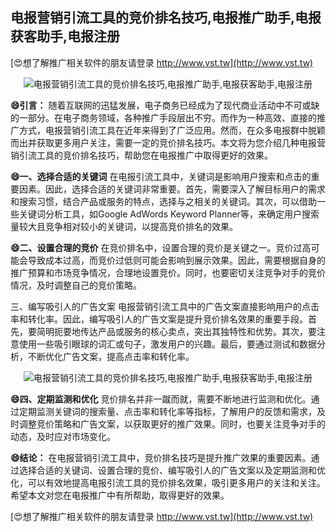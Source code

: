 ## **电报营销引流工具的竞价排名技巧,电报推广助手,电报获客助手,电报注册**

[😍想了解推广相关软件的朋友请登录 http://www.vst.tw](http://www.vst.tw)

 <center><img src="https://vst.tw/MP4/tuiguang/png/1.png" alt="电报营销引流工具的竞价排名技巧,电报推广助手,电报获客助手,电报注册"></center>

**😄引言：**
随着互联网的迅猛发展，电子商务已经成为了现代商业活动中不可或缺的一部分。在电子商务领域，各种推广手段层出不穷。而作为一种高效、直接的推广方式，电报营销引流工具在近年来得到了广泛应用。然而，在众多电报群中脱颖而出并获取更多用户关注，需要一定的竞价排名技巧。本文将为您介绍几种电报营销引流工具的竞价排名技巧，帮助您在电报推广中取得更好的效果。

**😄一、选择合适的关键词**
在电报引流工具中，关键词是影响用户搜索和点击的重要因素。因此，选择合适的关键词非常重要。首先，需要深入了解目标用户的需求和搜索习惯，结合产品或服务的特点，选择与之相关的关键词。其次，可以借助一些关键词分析工具，如Google AdWords Keyword Planner等，来确定用户搜索量较大且竞争相对较小的关键词，以提高竞价排名的效果。

**😄二、设置合理的竞价**
在竞价排名中，设置合理的竞价是关键之一。竞价过高可能会导致成本过高，而竞价过低则可能会影响到展示效果。因此，需要根据自身的推广预算和市场竞争情况，合理地设置竞价。同时，也要密切关注竞争对手的竞价情况，及时调整自己的竞价策略。

三、编写吸引人的广告文案
电报营销引流工具中的广告文案直接影响用户的点击率和转化率。因此，编写吸引人的广告文案是提升竞价排名效果的重要手段。首先，要简明扼要地传达产品或服务的核心卖点，突出其独特性和优势。其次，要注意使用一些吸引眼球的词汇或句子，激发用户的兴趣。最后，要通过测试和数据分析，不断优化广告文案，提高点击率和转化率。

 <center><img src="https://vst.tw/MP4/tuiguang/png/2.png" alt="电报营销引流工具的竞价排名技巧,电报推广助手,电报获客助手,电报注册"></center>

**😄四、定期监测和优化**
竞价排名并非一蹴而就，需要不断地进行监测和优化。通过定期监测关键词的搜索量、点击率和转化率等指标，了解用户的反馈和需求，及时调整竞价策略和广告文案，以获取更好的推广效果。同时，也要关注竞争对手的动态，及时应对市场变化。

**😄结论：**
在电报营销引流工具中，竞价排名技巧是提升推广效果的重要因素。通过选择合适的关键词、设置合理的竞价、编写吸引人的广告文案以及定期监测和优化，可以有效地提高电报引流工具的竞价排名效果，吸引更多用户的关注和关注。希望本文对您在电报推广中有所帮助，取得更好的效果。

[😍想了解推广相关软件的朋友请登录 http://www.vst.tw](http://www.vst.tw)



